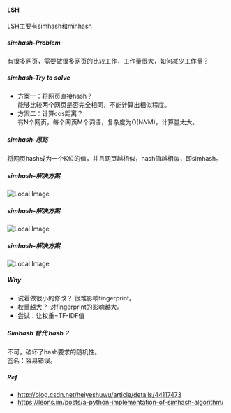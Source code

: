 
#### LSH
LSH主要有simhash和minhash

##### simhash-Problem
有很多网页，需要做很多网页的比较工作，工作量很大，如何减少工作量？

##### simhash-Try to solve
* 方案一：将网页直接hash？<br>
    能够比较两个网页是否完全相同，不能计算出相似程度。
* 方案二：计算cos距离？<br>
    有N个网页，每个网页M个词语，复杂度为O(N*N*M)，计算量太大。

##### simhash-思路
将网页hash成为一个K位的值，并且网页越相似，hash值越相似，即simhash。

##### simhash-解决方案
![Local Image](../gitbook/images/LSH/1.png)

##### simhash-解决方案
![Local Image](../gitbook/images/LSH/2.png)

##### simhash-解决方案
![Local Image](../gitbook/images/LSH/3.png)

##### Why
* 试着做很小的修改？     很难影响fingerprint。
* 权重越大？       对fingerprint的影响越大。
* 尝试：让权重=TF-IDF值

##### Simhash 替代 hash？
不可，破坏了hash要求的随机性。<br>
签名：容易错误。

##### Ref<br>
* http://blog.csdn.net/heiyeshuwu/article/details/44117473
* https://leons.im/posts/a-python-implementation-of-simhash-algorithm/

